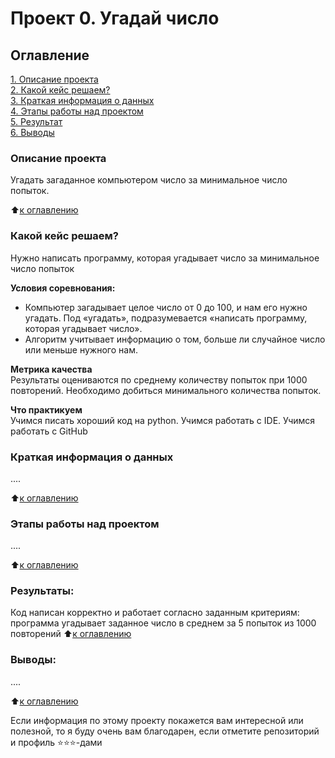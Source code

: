 # Проект 0. Угадай число

## Оглавление  
[1. Описание проекта](https://github.com/IvanMonakov/python_08?tab=readme-ov-file.README.md#Описание-проекта)  
[2. Какой кейс решаем?](https://github.com/IvanMonakov/python_08?tab=readme-ov-file.README.md#Какой-кейс-решаем)  
[3. Краткая информация о данных](https://github.com/IvanMonakov/python_08?tab=readme-ov-file.README.md#Краткая-информация-о-данных)  
[4. Этапы работы над проектом](https://github.com/IvanMonakov/python_08?tab=readme-ov-file.README.md#Этапы-работы-над-проектом)  
[5. Результат](https://github.com/IvanMonakov/python_08?tab=readme-ov-file.README.md#Результат)    
[6. Выводы](https://github.com/IvanMonakov/python_08?tab=readme-ov-file.README.md#Выводы)  

### Описание проекта    
Угадать загаданное компьютером число за минимальное число попыток.

:arrow_up:[к оглавлению](https://github.com/IvanMonakov/python_08?tab=readme-ov-file)


### Какой кейс решаем?    
Нужно написать программу, которая угадывает число за минимальное число попыток

**Условия соревнования:**  
- Компьютер загадывает целое число от 0 до 100, и нам его нужно угадать. Под «угадать», подразумевается «написать программу, которая угадывает число».
- Алгоритм учитывает информацию о том, больше ли случайное число или меньше нужного нам.

**Метрика качества**     
Результаты оцениваются по среднему количеству попыток при 1000 повторений. Необходимо добиться минимального количества попыток.

**Что практикуем**     
Учимся писать хороший код на python.
Учимся работать с IDE.
Учимся работать с GitHub


### Краткая информация о данных
....
  
:arrow_up:[к оглавлению](https://github.com/IvanMonakov/python_08?tab=readme-ov-file.README.md#Оглавление)


### Этапы работы над проектом  
....

:arrow_up:[к оглавлению](https://github.com/IvanMonakov/python_08?tab=readme-ov-file.README.md#Оглавление)


### Результаты:  
Код написан корректно и работает согласно заданным критериям: программа угадывает заданное число в среднем за 5 попыток из 1000 повторений
:arrow_up:[к оглавлению](https://github.com/IvanMonakov/python_08?tab=readme-ov-file.README.md#Оглавление)


### Выводы:  
....

:arrow_up:[к оглавлению](https://github.com/IvanMonakov/python_08?tab=readme-ov-file.README.md#Оглавление)


Если информация по этому проекту покажется вам интересной или полезной, то я буду очень вам благодарен, если отметите репозиторий и профиль ⭐️⭐️⭐️-дами